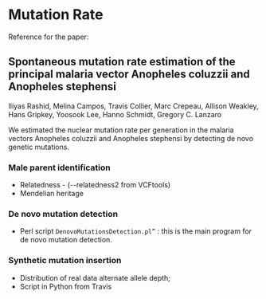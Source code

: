 # Mutation Rate
Reference for the paper:

## Spontaneous mutation rate estimation of the principal malaria vector Anopheles coluzzii and Anopheles stephensi
Iliyas Rashid, Melina Campos, Travis Collier, Marc Crepeau, Allison Weakley, Hans Gripkey, Yoosook Lee, Hanno Schmidt, Gregory C. Lanzaro

We estimated the nuclear mutation rate per generation in the malaria vectors Anopheles coluzzii and Anopheles stephensi by detecting de novo genetic mutations.

### Male parent identification
-	Relatedness - (--relatedness2 from VCFtools)
-	Mendelian heritage 

### De novo mutation detection
-	Perl script `DenovoMutationsDetection.pl”` : this is the main program for de novo mutation detection.

### Synthetic mutation insertion
-	Distribution of real data alternate allele depth;
-	Script in Python from Travis
